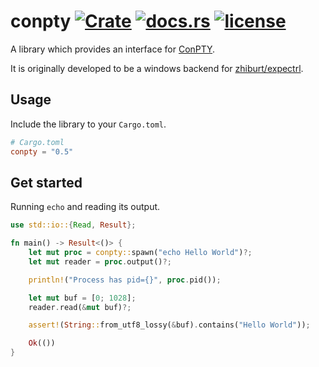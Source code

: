 # conpty [![Crate](https://img.shields.io/crates/v/conpty)](https://crates.io/crates/conpty) [![docs.rs](https://img.shields.io/docsrs/conpty?color=blue)](https://docs.rs/conpty/0.1.0/conpty/) [![license](https://img.shields.io/crates/l/conpty)](./LICENSE.txt)

A library which provides an interface for [ConPTY](https://devblogs.microsoft.com/commandline/windows-command-line-introducing-the-windows-pseudo-console-conpty/).

It is originally developed to be a windows backend for [zhiburt/expectrl](https://github.com/zhiburt/expectrl).

## Usage

Include the library to your `Cargo.toml`.

```toml
# Cargo.toml
conpty = "0.5"
```

## Get started

Running `echo` and reading its output.

```rust
use std::io::{Read, Result};

fn main() -> Result<()> {
    let mut proc = conpty::spawn("echo Hello World")?;
    let mut reader = proc.output()?;

    println!("Process has pid={}", proc.pid());

    let mut buf = [0; 1028];
    reader.read(&mut buf)?;

    assert!(String::from_utf8_lossy(&buf).contains("Hello World"));

    Ok(())
}
```
